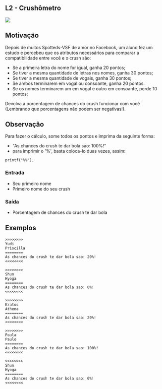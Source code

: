 ## L2 - Crushômetro


![](__capa.jpg)

## Motivação

Depois de muitos Spotteds-VSF de amor no Facebook, um aluno fez um estudo e percebeu que os atributos necessários para comparar a compatibilidade entre você e o crush são:

- Se a primeira letra do nome for igual, ganha 20 pontos;
- Se tiver a mesma quantidade de letras nos nomes, ganha 30 pontos;
- Se tiver a mesma quantidade de vogais, ganha 30 pontos;
- Se ambos terminarem em vogal ou consoante, ganha 20 pontos.
- Se os nomes terminarem um em vogal e outro em consoante, perde 10 pontos;

Devolva a porcentagem de chances do crush funcionar com você (Lembrando que porcentagens não podem ser negativas!).

## Observação

Para fazer o cálculo, some todos os pontos e imprima da seguinte forma:

- "As chances do crush te dar bola sao: 100%!"
- para imprimir o '%', basta coloca-lo duas vezes, assim:

```
printf("%%");
```

### Entrada

* Seu primeiro nome
* Primeiro nome do seu crush

### Saída

* Porcentagem de chances do crush te dar bola

## Exemplos

```
>>>>>>>>
Yudi
Priscilla
========
As chances do crush te dar bola sao: 20%!
<<<<<<<<

>>>>>>>>
Shun
Hyoga
========
As chances do crush te dar bola sao: 0%!
<<<<<<<<

>>>>>>>>
Kratos
Athena
========
As chances do crush te dar bola sao: 20%!
<<<<<<<<

>>>>>>>>
Paula
Paulo
========
As chances do crush te dar bola sao: 100%!
<<<<<<<<

>>>>>>>>
Shun
Hyoga
========
As chances do crush te dar bola sao: 0%!
<<<<<<<<
```

